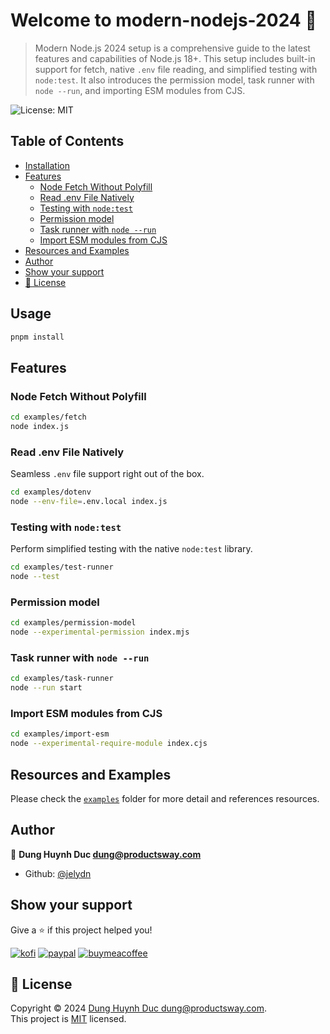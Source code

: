 # Welcome to modern-nodejs-2024 👋
> Modern Node.js 2024 setup is a comprehensive guide to the latest features and capabilities of Node.js 18+. This setup includes built-in support for fetch, native `.env` file reading, and simplified testing with `node:test`. It also introduces the permission model, task runner with `node --run`, and importing ESM modules from CJS. 

![License: MIT](https://img.shields.io/badge/License-MIT-yellow.svg)

## Table of Contents
  - [Installation](#installation)
  - [Features](#features)
    - [Node Fetch Without Polyfill](#node-fetch-without-polyfill)
    - [Read .env File Natively](#read-env-file-natively)
    - [Testing with `node:test`](#testing-with-nodetest)
    - [Permission model](#permission-model)
    - [Task runner with `node --run`](#task-runner-with-node-run)
    - [Import ESM modules from CJS](#import-esm-modules-from-cjs)
  - [Resources and Examples](#resources-and-examples)
  - [Author](#author)
  - [Show your support](#show-your-support)
  - [📝 License](#📝-license)


## Usage

```bash
pnpm install
```

## Features
### Node Fetch Without Polyfill

```sh
cd examples/fetch
node index.js
```


### Read .env File Natively

Seamless `.env` file support right out of the box.

```sh
cd examples/dotenv
node --env-file=.env.local index.js
```

### Testing with `node:test`

Perform simplified testing with the native `node:test` library.

```sh
cd examples/test-runner
node --test
```

### Permission model

```sh
cd examples/permission-model
node --experimental-permission index.mjs
```

### Task runner with `node --run`

```sh
cd examples/task-runner
node --run start
```

### Import ESM modules from CJS

```sh
cd examples/import-esm
node --experimental-require-module index.cjs
```

## Resources and Examples

Please check the [`examples`](./examples/) folder for more detail and references resources.

## Author

👤 **Dung Huynh Duc <dung@productsway.com>**

-   Github: [@jelydn](https://github.com/jelydn)

## Show your support

Give a ⭐️ if this project helped you!

[![kofi](https://img.shields.io/badge/Ko--fi-F16061?style=for-the-badge&logo=ko-fi&logoColor=white)](https://ko-fi.com/dunghd)
[![paypal](https://img.shields.io/badge/PayPal-00457C?style=for-the-badge&logo=paypal&logoColor=white)](https://paypal.me/dunghd)
[![buymeacoffee](https://img.shields.io/badge/Buy_Me_A_Coffee-FFDD00?style=for-the-badge&logo=buy-me-a-coffee&logoColor=black)](https://www.buymeacoffee.com/dunghd)

## 📝 License

Copyright © 2024 [Dung Huynh Duc <dung@productsway.com>](https://github.com/jelydn).<br />
This project is [MIT](https://github.com/jelydn/modern-nodejs-2024/blob/master/LICENSE) licensed.


